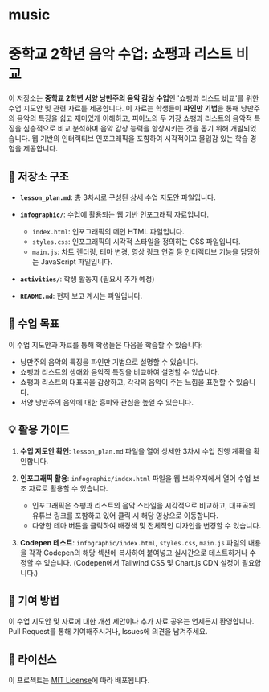 # music
# 중학교 2학년 음악 수업: 쇼팽과 리스트 비교

이 저장소는 **중학교 2학년 서양 낭만주의 음악 감상 수업**인 '쇼팽과 리스트 비교'를 위한 수업 지도안 및 관련 자료를 제공합니다. 이 자료는 학생들이 **파인만 기법**을 통해 낭만주의 음악의 특징을 쉽고 재미있게 이해하고, 피아노의 두 거장 쇼팽과 리스트의 음악적 특징을 심층적으로 비교 분석하며 음악 감상 능력을 향상시키는 것을 돕기 위해 개발되었습니다. 웹 기반의 인터랙티브 인포그래픽을 포함하여 시각적이고 몰입감 있는 학습 경험을 제공합니다.

## 📁 저장소 구조

* **`lesson_plan.md`**: 총 3차시로 구성된 상세 수업 지도안 파일입니다.

* **`infographic/`**: 수업에 활용되는 웹 기반 인포그래픽 자료입니다.
    * `index.html`: 인포그래픽의 메인 HTML 파일입니다.
    * `styles.css`: 인포그래픽의 시각적 스타일을 정의하는 CSS 파일입니다.
    * `main.js`: 차트 렌더링, 테마 변경, 영상 링크 연결 등 인터랙티브 기능을 담당하는 JavaScript 파일입니다.

* **`activities/`**: 학생 활동지 (필요시 추가 예정)

* **`README.md`**: 현재 보고 계시는 파일입니다.

## 🎯 수업 목표

이 수업 지도안과 자료를 통해 학생들은 다음을 학습할 수 있습니다:

* 낭만주의 음악의 특징을 파인만 기법으로 설명할 수 있습니다.
* 쇼팽과 리스트의 생애와 음악적 특징을 비교하여 설명할 수 있습니다.
* 쇼팽과 리스트의 대표곡을 감상하고, 각각의 음악이 주는 느낌을 표현할 수 있습니다.
* 서양 낭만주의 음악에 대한 흥미와 관심을 높일 수 있습니다.

## 💡 활용 가이드

1.  **수업 지도안 확인**: `lesson_plan.md` 파일을 열어 상세한 3차시 수업 진행 계획을 확인합니다.

2.  **인포그래픽 활용**: `infographic/index.html` 파일을 웹 브라우저에서 열어 수업 보조 자료로 활용할 수 있습니다.
    * 인포그래픽은 쇼팽과 리스트의 음악 스타일을 시각적으로 비교하고, 대표곡의 유튜브 링크를 포함하고 있어 클릭 시 해당 영상으로 이동합니다.
    * 다양한 테마 버튼을 클릭하여 배경색 및 전체적인 디자인을 변경할 수 있습니다.

3.  **Codepen 테스트**: `infographic/index.html`, `styles.css`, `main.js` 파일의 내용을 각각 Codepen의 해당 섹션에 복사하여 붙여넣고 실시간으로 테스트하거나 수정할 수 있습니다. (Codepen에서 Tailwind CSS 및 Chart.js CDN 설정이 필요합니다.)

## 🤝 기여 방법

이 수업 지도안 및 자료에 대한 개선 제안이나 추가 자료 공유는 언제든지 환영합니다. Pull Request를 통해 기여해주시거나, Issues에 의견을 남겨주세요.

## 📄 라이선스

이 프로젝트는 [MIT License](https://opensource.org/licenses/MIT)에 따라 배포됩니다.

